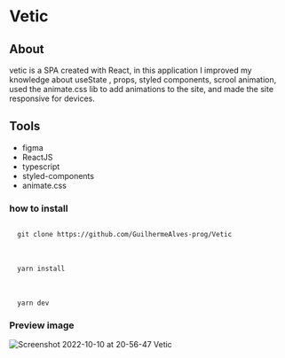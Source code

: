 # Vetic

## About

vetic is a SPA created with React, in this application I improved my knowledge about useState , props, styled components, scrool animation, used the animate.css lib to add animations to the site, and made the site responsive for devices.

## Tools
- figma
- ReactJS
- typescript
- styled-components
- animate.css

### how to install
<code>
  git clone https://github.com/GuilhermeAlves-prog/Vetic
</code>
<br><br>
<code>
  yarn install
</code>
<br><br>
<code>
  yarn dev
</code>

### Preview image

![Screenshot 2022-10-10 at 20-56-47 Vetic](https://user-images.githubusercontent.com/70963422/194970407-eee5b1ac-e0cb-4c02-978d-edc852932626.png)
